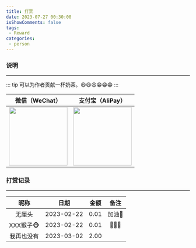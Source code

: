 ```yaml
---
title: 打赏
date: 2023-07-27 00:30:00
isShowComments: false
tags:
 - Reward
categories:
 - person
---
```

### 说明

<hr />

::: tip
可以为作者贡献一杯奶茶。😆😆😆😁😁😁
:::

| 微信（WeChat）                                        | 支付宝（AliPay）                                      |
| ----------------------------------------------------- | ----------------------------------------------------- |
| <img style="width: 160px" src="/donate/wechat.png" /> | <img style="width: 160px" src="/donate/alipay.png" /> |

### 打赏记录

<hr/>

|    昵称    |    日期    | 金额  | 备注  |
| :--------: | :--------: | :---: | :---: |
|   无厘头   | 2023-02-22 | 0.01  | 加油🤗 |
|  XXX猴子🐵  | 2023-02-22 | 0.01  |  🥰🥰🥰  |
| 我再也没有 | 2023-03-02 | 2.00  |       |
